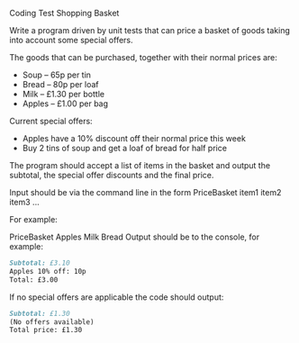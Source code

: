 Coding Test Shopping Basket

Write a program driven by unit tests that can price a basket of goods taking into account some special
offers.

The goods that can be purchased, together with their normal prices are:

- Soup – 65p per tin
- Bread – 80p per loaf
- Milk – £1.30 per bottle
- Apples – £1.00 per bag

Current special offers:
- Apples have a 10% discount off their normal price this week
- Buy 2 tins of soup and get a loaf of bread for half price

The program should accept a list of items in the basket and output the subtotal, the special offer discounts
and the final price.

Input should be via the command line in the form PriceBasket item1 item2 item3 ...

For example:

PriceBasket Apples Milk Bread
Output should be to the console, for example:
```markdown
Subtotal: £3.10
Apples 10% off: 10p
Total: £3.00
```

If no special offers are applicable the code should output:
```markdown
Subtotal: £1.30
(No offers available)
Total price: £1.30
```